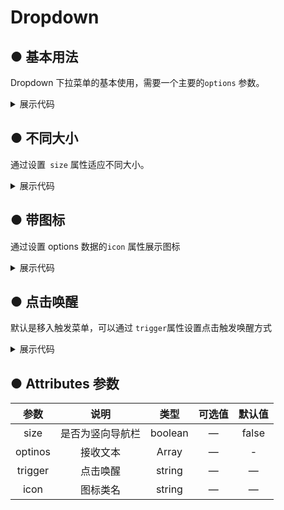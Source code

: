 <script lang="ts" setup>
import { reactive } from "vue";
const state = reactive({
  dorpoptions: [
    { label: "menu1" },
    { label: "menu2" },
    { label: "menu3" },
    { label: "menu4" },
    { label: "menu5" },
  ],
});
const dropchange = (item:any, index:any) => {
};
const { dorpoptions } = state;
const state1 = reactive({
  dorpoptions1: [
    { label: "menu1", icon: "k-icon-shezhi-xianxing1" },
    { label: "menu2", icon: "k-icon-shopping_cart_line" },
    { label: "menu3", icon: "k-icon-share_circle_line" },
    { label: "menu4", icon: "k-icon-star_arc_line" },
  ],
});
const { dorpoptions1 } = state1;
</script>
# Dropdown

## ● 基本用法 
<p>Dropdown 下拉菜单的基本使用，需要一个主要的<code>options</code> 参数。</p>
<div class="borderBox">
      <k-dropdown
        title="Hover me"
        :options="dorpoptions"
        @change="dropchange"
      ></k-dropdown>
</div>
<details>
<summary class="pre-code-tag">展示代码</summary>

  ```vue
<template>
      <k-dropdown
        title="Hover me"
        :options="dorpoptions"
        @change="dropchange"
      ></k-dropdown>   
</template>

<script lang="ts" setup>
import { reactive } from "vue";
const state = reactive({
  dorpoptions: [
    { label: "menu1" },
    { label: "menu2" },
    { label: "menu3" },
    { label: "menu4" },
    { label: "menu5" },
  ],
});
const dropchange = (item:any, index:any) => {
//   console.log(item, index);
};
const { dorpoptions } = state;
</script>
  ```
</details>

## ● 不同大小
<p>通过设置<code> size</code> 属性适应不同大小。</p>
<div class="borderBox">
    <k-dropdown
      title="Hover me"
      :options="dorpoptions"
    ></k-dropdown>
    <k-dropdown
      title="Hover me"
      :options="dorpoptions"
      size="small"
    ></k-dropdown>
    <k-dropdown
      title="Hover me"
      :options="dorpoptions"
      size="mini"
    ></k-dropdown>
</div>
<details>
<summary class="pre-code-tag">展示代码</summary>

  ```vue
<template>
  <k-space>
    <k-dropdown
      title="Hover me"
      :options="dorpoptions"
    ></k-dropdown>
    <k-dropdown
      title="Hover me"
      :options="dorpoptions"
      size="small"
    ></k-dropdown>
    <k-dropdown
      title="Hover me"
      :options="dorpoptions"
      size="mini"
    ></k-dropdown>
  </k-space>

</template>

<script lang="ts" setup>
import { reactive } from "vue";
const state = reactive({
  dorpoptions: [
    { label: "menu1" },
    { label: "menu2" },
    { label: "menu3" },
    { label: "menu4" },
    { label: "menu5" },
  ],
});
const { dorpoptions } = state;
</script>
  ```
</details>

## ● 带图标
<p>通过设置 options 数据的<code>icon</code> 属性展示图标</p>
<div class="borderBox">
  <k-dropdown title="Hover me" :options="dorpoptions1" size="small"></k-dropdown>
</div>
<details>
<summary class="pre-code-tag">展示代码</summary>

  ```vue
<template>
      <k-dropdown title="Hover me" :options="dorpoptions" size="small"></k-dropdown>
</template>

<script lang="ts" setup>
import { reactive } from "vue";
const state = reactive({
  dorpoptions: [
    { label: "menu1", icon: "k-icon-shezhi-xianxing1" },
    { label: "menu2", icon: "k-icon-shopping_cart_line" },
    { label: "menu3", icon: "k-icon-share_circle_line" },
    { label: "menu4", icon: "k-icon-star_arc_line" },
  ],
});
const { dorpoptions } = state;
</script>
  ```
</details>

## ● 点击唤醒
<p>默认是移入触发菜单，可以通过 <code>trigger</code>属性设置点击触发唤醒方式</p>
<div class="borderBox">
<k-dropdown title="Click me" :options="dorpoptions" size="small" trigger="click"></k-dropdown>
</div>
<details>
<summary class="pre-code-tag">展示代码</summary>

  ```vue
<template>
      <k-dropdown title="Click me" :options="dorpoptions" size="small" trigger="click"></k-dropdown>
</template>

<script lang="ts" setup>
import { reactive } from "vue";
const state = reactive({
  dorpoptions: [
    { label: "menu1" },
    { label: "menu2" },
    { label: "menu3" },
    { label: "menu4" },
    { label: "menu5" },
  ],
});
const { dorpoptions } = state;
</script>

  ```
</details>

## ● Attributes 参数
|      参数     | 说明                                   |   类型   | 可选值                                                    | 默认值 |
| :----------------: | :---------------------------------:   | :------: | :------------------------------------------:            | :-------: |
| size      | 是否为竖向导航栏                    |  boolean  | —| false|        |
|  optinos        | 接收文本                          |  Array  | —| -|
|   trigger     | 点击唤醒                             |  string   | — | 	—   |
|  icon         | 图标类名                               |  string   | — | 	—   |
